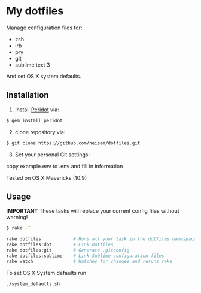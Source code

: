# My dotfiles

Manage configuration files for:

* zsh
* irb
* pry
* git
* sublime text 3

And set OS X system defaults.

## Installation

1. Install [Peridot](https://github.com/svenwin/peridot) via:

  ```bash
  $ gem install peridot
  ```

2. clone repository via:

  ```bash
  $ git clone https://github.com/heisam/dotfiles.git
  ```

3. Set your personal Git settings:

  copy example.env to .env and fill in information

Tested on OS X Mavericks (10.9)

## Usage

**IMPORTANT** These tasks will replace your current config files without warning!

```bash
$ rake -T

rake dotfiles            # Runs all your task in the dotfiles namespace
rake dotfiles:dot        # Link dotfiles
rake dotfiles:git        # Generate .gitconfig
rake dotfiles:sublime    # Link Sublime configuration files
rake watch               # Watches for changes and reruns rake
```

To set OS X System defaults run

```bash
./system_defaults.sh
```
